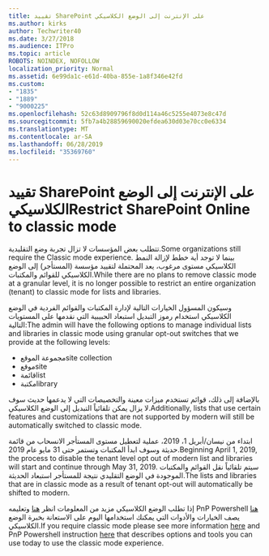 ```yaml
---
title: تقييد SharePoint على الإنترنت إلى الوضع الكلاسيكي
ms.author: kirks
author: Techwriter40
ms.date: 3/27/2018
ms.audience: ITPro
ms.topic: article
ROBOTS: NOINDEX, NOFOLLOW
localization_priority: Normal
ms.assetid: 6e99da1c-e61d-40ba-855e-1a8f346e42fd
ms.custom:
- "1835"
- "1889"
- "9000225"
ms.openlocfilehash: 52c63d8909796f8d0d114a46c5255e4073e8c47d
ms.sourcegitcommit: 5fb7a4b28859690020efdea630d03e70cc0e6334
ms.translationtype: MT
ms.contentlocale: ar-SA
ms.lasthandoff: 06/28/2019
ms.locfileid: "35369760"
---
```

# <a name="restrict-sharepoint-online-to-classic-mode"></a><span data-ttu-id="2cd38-102">تقييد SharePoint على الإنترنت إلى الوضع الكلاسيكي</span><span class="sxs-lookup"><span data-stu-id="2cd38-102">Restrict SharePoint Online to classic mode</span></span>

<span data-ttu-id="2cd38-103">تتطلب بعض المؤسسات لا تزال تجربة وضع التقليدية.</span><span class="sxs-lookup"><span data-stu-id="2cd38-103">Some organizations still require the Classic mode experience.</span></span> <span data-ttu-id="2cd38-104">بينما لا توجد أية خطط لإزالة النمط الكلاسيكي مستوى مرغوب، يعد المحتملة لتقييد مؤسسة (المستأجر) إلى الوضع الكلاسيكي للقوائم والمكتبات.</span><span class="sxs-lookup"><span data-stu-id="2cd38-104">While there are no plans to remove classic mode at a granular level, it is no longer possible to restrict an entire organization (tenant) to classic mode for lists and libraries.</span></span>

<span data-ttu-id="2cd38-105">وسيكون المسؤول الخيارات التالية لإدارة المكتبات والقوائم الفردية في الوضع الكلاسيكي استخدام رموز التبديل استبعاد الحبيبية التي نقدمها على المستويات التالية:</span><span class="sxs-lookup"><span data-stu-id="2cd38-105">The admin will have the following options to manage individual lists and libraries in classic mode using granular opt-out switches that we provide at the following levels:</span></span>

- <span data-ttu-id="2cd38-106">مجموعة الموقع</span><span class="sxs-lookup"><span data-stu-id="2cd38-106">site collection</span></span>
- <span data-ttu-id="2cd38-107">موقع</span><span class="sxs-lookup"><span data-stu-id="2cd38-107">site</span></span>
- <span data-ttu-id="2cd38-108">قائمة</span><span class="sxs-lookup"><span data-stu-id="2cd38-108">list</span></span>
- <span data-ttu-id="2cd38-109">مكتبة</span><span class="sxs-lookup"><span data-stu-id="2cd38-109">library</span></span>

<span data-ttu-id="2cd38-110">بالإضافة إلى ذلك، قوائم تستخدم ميزات معينة والتخصيصات التي لا يدعمها حديث سوف لا يزال يمكن تلقائياً التبديل إلى الوضع الكلاسيكي.</span><span class="sxs-lookup"><span data-stu-id="2cd38-110">Additionally, lists that use certain features and customizations that are not supported by modern will still be automatically switched to classic mode.</span></span>

<span data-ttu-id="2cd38-111">ابتداء من نيسان/أبريل 1، 2019، عملية لتعطيل مستوى المستأجر الانسحاب من قائمة حديثة وسوف ابدأ المكتبات وتستمر حتى 31 مايو عام 2019.</span><span class="sxs-lookup"><span data-stu-id="2cd38-111">Beginning April 1, 2019, the process to disable the tenant level opt out of modern list and libraries will start and continue through May 31, 2019.</span></span>  <span data-ttu-id="2cd38-112">سيتم تلقائياً نقل القوائم والمكتبات الموجودة في الوضع التقليدي نتيجة للمستأجر استبعاد الحديثة.</span><span class="sxs-lookup"><span data-stu-id="2cd38-112">The lists and libraries that are in classic mode as a result of tenant opt-out will automatically be shifted to modern.</span></span>

<span data-ttu-id="2cd38-113">إذا تطلب الوضع الكلاسيكي مزيد من المعلومات انظر [هنا](https://techcommunity.microsoft.com/t5/Microsoft-SharePoint-Blog/Delivering-SharePoint-modern-experiences/ba-p/315023) وتعليمه PnP Powershell [هنا](https://docs.microsoft.com/sharepoint/dev/transform/modernize-userinterface-lists-and-libraries-optout) يصف الخيارات والأدوات التي يمكنك استخدامها اليوم على الاستعانة بخبرة الوضع الكلاسيكي.</span><span class="sxs-lookup"><span data-stu-id="2cd38-113">If you require classic mode please see more information [here](https://techcommunity.microsoft.com/t5/Microsoft-SharePoint-Blog/Delivering-SharePoint-modern-experiences/ba-p/315023) and PnP Powershell instruction [here](https://docs.microsoft.com/sharepoint/dev/transform/modernize-userinterface-lists-and-libraries-optout) that describes options and tools you can use today to use the classic mode experience.</span></span>
